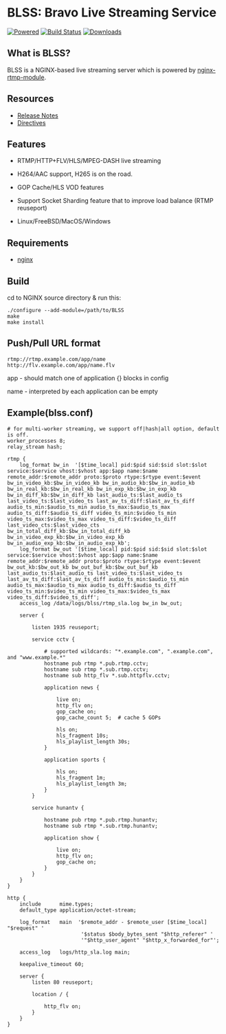 
# BLSS: Bravo Live Streaming Service 

[![Powered][1]][2] [![Build Status][3]][4] [![Downloads][5]][6]

[1]: https://img.shields.io/badge/nginx--rtmp--module-Powered-blue.svg
[2]: https://github.com/arut/nginx-rtmp-module
[3]: https://travis-ci.org/gnolizuh/BLSS.svg?branch=master
[4]: https://travis-ci.org/gnolizuh/BLSS
[5]: https://img.shields.io/github/downloads/atom/atom/total.svg
[6]: https://github.com/gnolizuh/BLSS/releases

## What is BLSS?

BLSS is a NGINX-based live streaming server which is powered by [nginx-rtmp-module](https://github.com/arut/nginx-rtmp-module).

## Resources

* [Release Notes](https://github.com/gnolizuh/BLSS/wiki/releasenote)
* [Directives](https://github.com/gnolizuh/BLSS/wiki/directives)

## Features

* RTMP/HTTP+FLV/HLS/MPEG-DASH live streaming

* H264/AAC support, H265 is on the road.

* GOP Cache/HLS VOD features

* Support Socket Sharding feature that to improve load balance (RTMP reuseport)

* Linux/FreeBSD/MacOS/Windows

## Requirements

- [nginx](https://nginx.org/)

## Build

cd to NGINX source directory & run this:

    ./configure --add-module=/path/to/BLSS
    make
    make install

## Push/Pull URL format

    rtmp://rtmp.example.com/app/name
    http://flv.example.com/app/name.flv

app -  should match one of application {}
         blocks in config

name - interpreted by each application
         can be empty

## Example(blss.conf)

    # for multi-worker streaming, we support off|hash|all option, default is off.
    worker_processes 8;
    relay_stream hash;

    rtmp {
        log_format bw_in  '[$time_local] pid:$pid sid:$sid slot:$slot service:$service vhost:$vhost app:$app name:$name remote_addr:$remote_addr proto:$proto rtype:$rtype event:$event bw_in_video_kb:$bw_in_video_kb bw_in_audio_kb:$bw_in_audio_kb bw_in_real_kb:$bw_in_real_kb bw_in_exp_kb:$bw_in_exp_kb bw_in_diff_kb:$bw_in_diff_kb last_audio_ts:$last_audio_ts last_video_ts:$last_video_ts last_av_ts_diff:$last_av_ts_diff audio_ts_min:$audio_ts_min audio_ts_max:$audio_ts_max audio_ts_diff:$audio_ts_diff video_ts_min:$video_ts_min video_ts_max:$video_ts_max video_ts_diff:$video_ts_diff last_video_cts:$last_video_cts bw_in_total_diff_kb:$bw_in_total_diff_kb bw_in_video_exp_kb:$bw_in_video_exp_kb bw_in_audio_exp_kb:$bw_in_audio_exp_kb';
        log_format bw_out '[$time_local] pid:$pid sid:$sid slot:$slot service:$service vhost:$vhost app:$app name:$name remote_addr:$remote_addr proto:$proto rtype:$rtype event:$event bw_out_kb:$bw_out_kb bw_out_buf_kb:$bw_out_buf_kb last_audio_ts:$last_audio_ts last_video_ts:$last_video_ts last_av_ts_diff:$last_av_ts_diff audio_ts_min:$audio_ts_min audio_ts_max:$audio_ts_max audio_ts_diff:$audio_ts_diff video_ts_min:$video_ts_min video_ts_max:$video_ts_max video_ts_diff:$video_ts_diff';
        access_log /data/logs/blss/rtmp_sla.log bw_in bw_out;

        server {

            listen 1935 reuseport;

            service cctv {

                # supported wildcards: "*.example.com", ".example.com", and "www.example.*"
                hostname pub rtmp *.pub.rtmp.cctv;
                hostname sub rtmp *.sub.rtmp.cctv;
                hostname sub http_flv *.sub.httpflv.cctv;

                application news {

                    live on;
                    http_flv on;
                    gop_cache on;
                    gop_cache_count 5;  # cache 5 GOPs

                    hls on;
                    hls_fragment 10s;
                    hls_playlist_length 30s;
                }

                application sports {

                    hls on;
                    hls_fragment 1m;
                    hls_playlist_length 3m;
                }
            }

            service hunantv {

                hostname pub rtmp *.pub.rtmp.hunantv;
                hostname sub rtmp *.sub.rtmp.hunantv;

                application show {

                    live on;
                    http_flv on;
                    gop_cache on;
                }
            }
        }
    }
    
    http {
        include      mime.types;
        default_type application/octet-stream;

        log_format   main  '$remote_addr - $remote_user [$time_local] "$request" '
                            '$status $body_bytes_sent "$http_referer" '
                            '"$http_user_agent" "$http_x_forwarded_for"';

        access_log   logs/http_sla.log main;

        keepalive_timeout 60;

        server {
            listen 80 reuseport;

            location / {

                http_flv on;
            }
        }
    }
